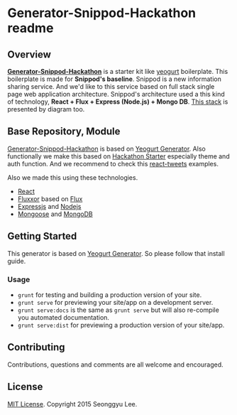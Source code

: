 # **Generator-Snippod-Hackathon** readme

## Overview

[**Generator-Snippod-Hackathon**](https://github.com/shalomeir/generator-snippod-hackathon) is a starter kit like [yeogurt](https://github.com/larsonjj/generator-yeogurt) boilerplate. This boilerplate is made for **Snippod's baseline**.
Snippod is a new information sharing service. And we'd like to this service based on full stack single page web application architecture.
Snippod's architecture used a this kind of technology, **React + Flux + Express (Node.js) + Mongo DB**.
[This stack](http://www.gliffy.com/go/publish/7401617) is presented by diagram too.

## Base Repository, Module

[Generator-Snippod-Hackathon](https://github.com/shalomeir/generator-snippod-hackathon) is based on [Yeogurt Generator](https://github.com/larsonjj/generator-yeogurt). 
Also functionally we make this based on [Hackathon Starter](https://github.com/sahat/hackathon-starter) especially theme and auth function.
And we recommend to check this [react-tweets](https://github.com/scotch-io/react-tweets) examples.

Also we made this using these technologies.

* [React](http://facebook.github.io/react/)
* [Fluxxor](http://fluxxor.com/) based on [Flux](http://facebook.github.io/flux/docs/overview.html)
* [Expressjs](http://expressjs.com/) and [Nodejs](http://nodejs.org/)
* [Mongoose](http://mongoosejs.com/) and [MongoDB](http://www.mongodb.org/)

## Getting Started

This generator is based on [Yeogurt Generator](https://github.com/larsonjj/generator-yeogurt). So please follow that install guide.

### Usage

- `grunt` for testing and building a production version of your site.
- `grunt serve` for previewing your site/app on a development server.
- `grunt serve:docs` is the same as `grunt serve` but will also re-compile you automated documentation.
- `grunt serve:dist` for previewing a production version of your site/app.


## Contributing

Contributions, questions and comments are all welcome and encouraged.

## License
[MIT License]().
Copyright 2015 Seonggyu Lee.




